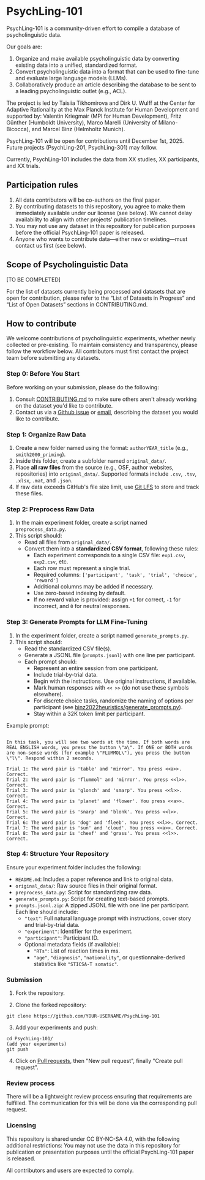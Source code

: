 # PsychLing-101

PsychLing-101 is a community-driven effort to compile a database of psycholinguistic data. 

Our goals are:

1. Organize and make available psycholinguistic data by converting existing data into a unified, standardized format.
2. Convert psycholinguistic data into a format that can be used to fine-tune and evaluate large language models (LLMs).
3. Collaboratively produce an article describing the database to be sent to a leading psycholinguistic outlet (e.g., ACL).  

The project is led by Taisiia Tikhomirova and Dirk U. Wulff at the Center for Adaptive Rationality at the Max Planck Institute for Human Development and supported by: Valentin Kriegmair (MPI for Human Development), Fritz Günther (Humboldt University), Marco Marelli (University of Milano-Bicocca), and Marcel Binz (Helmholtz Munich). 

PsychLing-101 will be open for contributions until December 1st, 2025. Future projects (PsychLing-201, PsychLing-301) may follow.

Currently, PsychLing-101 includes the data from XX studies, XX participants, and XX trials.  

## Participation rules

1. All data contributors will be co-authors on the final paper.
2. By contributing datasets to this repository, you agree to make them immediately available under our license (see below). We cannot delay availability to align with other projects' publication timelines.
3. You may not use any dataset in this repository for publication purposes before the official PsychLing-101 paper is released.
4. Anyone who wants to contribute data—either new or existing—must contact us first (see below). 

## Scope of Psycholinguistic Data

[TO BE COMPLETED] 

For the list of datasets currently being processed and datasets that are open for contribution, please refer to the “List of Datasets in Progress” and “List of Open Datasets” sections in CONTRIBUTING.md.

## How to contribute

We welcome contributions of psycholinguistic experiments, whether newly collected or pre-existing. To maintain consistency and transparency, please follow the workflow below. All contributors must first contact the project team before submitting any datasets.

### Step 0: Before You Start

Before working on your submission, please do the following:

1. Consult [CONTRIBUTING.md](https://github.com/Data-X01/PsychLing-101/blob/main/CONTRIBUTING.md) to make sure others aren't already working on the dataset you'd like to contribute.
2. Contact us via a [Github issue](https://github.com/Data-X01/PsychLing-101/issues/new/choose) or [email](mailto:psychling101@gmail.com), describing the dataset you would like to contribute.   

### Step 1: Organize Raw Data

1. Create a new folder named using the format: `authorYEAR_title` (e.g., `smith2000_priming`).
2. Inside this folder, create a subfolder named `original_data/`.
3. Place **all raw files** from the source (e.g., OSF, author websites, repositories) into `original_data/`. Supported formats include `.csv`, `.tsv`, `.xlsx`, `.mat`, and `.json`.
4. If raw data exceeds GitHub's file size limit, use [Git LFS](https://git-lfs.com/) to store and track these files.


### Step 2: Preprocess Raw Data

1. In the main experiment folder, create a script named `preprocess_data.py`.
2. This script should:
   - Read all files from `original_data/`.
   - Convert them into a **standardized CSV format**, following these rules:
     - Each experiment corresponds to a single CSV file: `exp1.csv`, `exp2.csv`, etc.
     - Each row must represent a single trial.
     - Required columns: `['participant', 'task', 'trial', 'choice', 'reward']`
     - Additional columns may be added if necessary.
     - Use zero-based indexing by default.
     - If no reward value is provided: assign `+1` for correct, `-1` for incorrect, and `0` for neutral responses.


### Step 3: Generate Prompts for LLM Fine-Tuning

1. In the experiment folder, create a script named `generate_prompts.py`.
2. This script should:
   - Read the standardized CSV file(s).
   - Generate a JSONL file (`prompts.jsonl`) with one line per participant.
   - Each prompt should:
     - Represent an entire session from one participant.
     - Include trial-by-trial data.
     - Begin with the instructions. Use original instructions, if available.
     - Mark human responses with `<< >>` (do not use these symbols elsewhere).
     - For discrete choice tasks, randomize the naming of options per participant (see [binz2022heuristics/generate_prompts.py](https://github.com/marcelbinz/Psych-201/tree/main/binz2022heuristics/generate_prompts.py)).
     - Stay within a 32K token limit per participant.

Example prompt:

~~~

In this task, you will see two words at the time. If both words are REAL ENGLISH words, you press the button \"a\". If ONE or BOTH words are non-sense words (for example \"FLUMMOL\"), you press the button \"l\". Respond within 2 seconds.

Trial 1: The word pair is 'table' and 'mirror'. You press <<a>>. Correct.
Trial 2: The word pair is 'flummol' and 'mirror'. You press <<l>>. Correct.
Trial 3: The word pair is 'glonch' and 'smarp'. You press <<l>>. Correct.
Trial 4: The word pair is 'planet' and 'flower'. You press <<a>>. Correct.
Trial 5: The word pair is 'snarp' and 'blonk'. You press <<l>>. Correct.
Trial 6: The word pair is 'dog' and 'fleeb'. You press <<l>>. Correct.
Trial 7: The word pair is 'sun' and 'cloud'. You press <<a>>. Correct.
Trial 8: The word pair is 'cheef' and 'grass'. You press <<l>>. Correct.

~~~

### Step 4: Structure Your Repository

Ensure your experiment folder includes the following:

- `README.md`: Includes a paper reference and link to original data.
- `original_data/`: Raw source files in their original format.
- `preprocess_data.py`: Script for standardizing raw data.
- `generate_prompts.py`: Script for creating text-based prompts.
- `prompts.jsonl.zip`: A zipped JSONL file with one line per participant. Each line should include:
  - `"text"`: Full natural language prompt with instructions, cover story and trial-by-trial data.
  - `"experiment"`: Identifier for the experiment.
  - `"participant"`: Participant ID.
  - Optional metadata fields (if available):
    - `"RTs"`: List of reaction times in ms.
    - `"age"`, `"diagnosis"`, `"nationality"`, or questionnaire-derived statistics like `"STICSA-T somatic"`.


### Submission 

1. Fork the repository.
   
3. Clone the forked repository:
~~~
git clone https://github.com/YOUR-USERNAME/PsychLing-101
~~~

3. Add your experiments and push:

~~~
cd PsychLing-101/
(add your experiments)
git push
~~~

4. Click on [Pull requests](https://github.com/YOUR-USERNAME/PsychLing-101), then "New pull request", finally "Create pull request".


### Review process

There will be a lightweight review process ensuring that requirements are fulfilled. The communication for this will be done via the corresponding pull request.


### Licensing

This repository is shared under CC BY-NC-SA 4.0, with the following additional restrictions: You may not use the data in this repository for publication or presentation purposes until the official PsychLing-101 paper is released.

All contributors and users are expected to comply.
